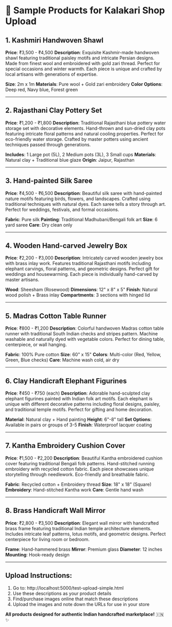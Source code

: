 # 🎨 Sample Products for Kalakari Shop Upload

## 1. Kashmiri Handwoven Shawl
**Price**: ₹3,500 - ₹4,500
**Description**: Exquisite Kashmir-made handwoven shawl featuring traditional paisley motifs and intricate Persian designs. Made from finest wool and embroidered with gold zari thread. Perfect for special occasions and winter warmth. Each piece is unique and crafted by local artisans with generations of expertise.

**Size**: 2m x 1m
**Materials**: Pure wool + Gold zari embroidery
**Color Options**: Deep red, Navy blue, Forest green

---

## 2. Rajasthani Clay Pottery Set
**Price**: ₹1,200 - ₹1,800
**Description**: Traditional Rajasthani blue pottery water storage set with decorative elements. Hand-thrown and sun-dried clay pots featuring intricate floral patterns and natural cooling properties. Perfect for eco-friendly water storage. Crafted by master potters using ancient techniques passed through generations.

**Includes**: 1 Large pot (5L), 2 Medium pots (3L), 3 Small cups
**Materials**: Natural clay + Traditional blue glaze
**Origin**: Jaipur, Rajasthan

---

## 3. Hand-painted Silk Saree
**Price**: ₹4,500 - ₹6,500
**Description**: Beautiful silk saree with hand-painted nature motifs featuring birds, flowers, and landscapes. Crafted using traditional techniques with natural dyes. Each saree tells a story through art. Perfect for weddings, festivals, and formal occasions.

**Fabric**: Pure silk
**Painting**: Traditional Madhubani/Bengali folk art
**Size**: 6 yard saree
**Care**: Dry clean only

---

## 4. Wooden Hand-carved Jewelry Box
**Price**: ₹2,200 - ₹3,000
**Description**: Intricately carved wooden jewelry box with brass inlay work. Features traditional Rajasthani motifs including elephant carvings, floral patterns, and geometric designs. Perfect gift for weddings and housewarming. Each piece is individually hand-carved by master artisans.

**Wood**: Sheesham (Rosewood)
**Dimensions**: 12" x 8" x 5"
**Finish**: Natural wood polish + Brass inlay
**Compartments**: 3 sections with hinged lid

---

## 5. Madras Cotton Table Runner
**Price**: ₹800 - ₹1,200
**Description**: Colorful handwoven Madras cotton table runner with traditional South Indian checks and stripes pattern. Machine washable and naturally dyed with vegetable colors. Perfect for dining table, centerpiece, or wall hanging.

**Fabric**: 100% Pure cotton
**Size**: 60" x 15"
**Colors**: Multi-color (Red, Yellow, Green, Blue checks)
**Care**: Machine wash cold, air dry

---

## 6. Clay Handicraft Elephant Figurines
**Price**: ₹450 - ₹750 (each)
**Description**: Adorable hand-sculpted clay elephant figurines painted with Indian folk art motifs. Each elephant is unique with different decorative patterns including floral designs, paisley, and traditional temple motifs. Perfect for gifting and home decoration.

**Material**: Natural clay + Hand painting
**Height**: 6"-8" tall
**Set Options**: Available in pairs or groups of 3-5
**Finish**: Waterproof lacquer coating

---

## 7. Kantha Embroidery Cushion Cover
**Price**: ₹1,500 - ₹2,200
**Description**: Beautiful Kantha embroidered cushion cover featuring traditional Bengali folk patterns. Hand-stitched running embroidery with recycled cotton fabric. Each piece showcases unique storytelling through needlework. Eco-friendly and breathable fabric.

**Fabric**: Recycled cotton + Embroidery thread
**Size**: 18" x 18" (Square)
**Embroidery**: Hand-stitched Kantha work
**Care**: Gentle hand wash

---

## 8. Brass Handicraft Wall Mirror
**Price**: ₹2,800 - ₹3,500
**Description**: Elegant wall mirror with handcrafted brass frame featuring traditional Indian temple architecture elements. Includes intricate leaf patterns, lotus motifs, and geometric designs. Perfect centerpiece for living room or bedroom.

**Frame**: Hand-hammered brass
**Mirror**: Premium glass
**Diameter**: 12 inches
**Mounting**: Hook-ready design

---

## Upload Instructions:
1. Go to: http://localhost:5000/test-upload-simple.html
2. Use these descriptions as your product details
3. Find/purchase images online that match these descriptions
4. Upload the images and note down the URLs for use in your store

**All products designed for authentic Indian handcrafted marketplace!** 🇮🇳✨
